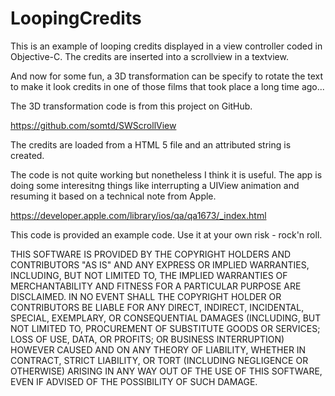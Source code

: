 LoopingCredits
==============

This is an example of looping credits displayed in a view controller coded in Objective-C. The credits are inserted into a scrollview in a textview.  

And now for some fun, a 3D transformation can be specify to rotate the text to make it look
credits in one of those films that took place a long time ago...

The 3D transformation code is from this project on GitHub.

https://github.com/somtd/SWScrollView

The credits are loaded from a HTML 5 file and an attributed string is created.

The code is not quite working but nonetheless I think it is useful.  The app is doing some interesitng things like interrupting a UIView animation and resuming it based on a technical note from Apple.

https://developer.apple.com/library/ios/qa/qa1673/_index.html

This code is provided an example code.  Use it at your own risk - rock'n roll.

THIS SOFTWARE IS PROVIDED BY THE COPYRIGHT HOLDERS AND CONTRIBUTORS "AS IS" AND ANY EXPRESS OR IMPLIED WARRANTIES, INCLUDING, BUT NOT LIMITED TO, THE IMPLIED WARRANTIES OF MERCHANTABILITY AND FITNESS FOR A PARTICULAR PURPOSE ARE DISCLAIMED. IN NO EVENT SHALL THE COPYRIGHT HOLDER OR CONTRIBUTORS BE LIABLE FOR ANY DIRECT, INDIRECT, INCIDENTAL, SPECIAL, EXEMPLARY, OR CONSEQUENTIAL DAMAGES (INCLUDING, BUT NOT LIMITED TO, PROCUREMENT OF SUBSTITUTE GOODS OR SERVICES; LOSS OF USE, DATA, OR PROFITS; OR BUSINESS INTERRUPTION) HOWEVER CAUSED AND ON ANY THEORY OF LIABILITY, WHETHER IN CONTRACT, STRICT LIABILITY, OR TORT (INCLUDING NEGLIGENCE OR OTHERWISE) ARISING IN ANY WAY OUT OF THE USE OF THIS SOFTWARE, EVEN IF ADVISED OF THE POSSIBILITY OF SUCH DAMAGE.

